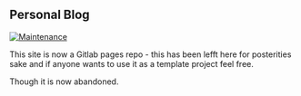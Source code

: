 ## Personal Blog

[![Maintenance](https://img.shields.io/badge/Maintained%3F-no-red.svg)](https://bitbucket.org/lbesson/ansi-colors)

This site is now a Gitlab pages repo - this has been lefft here for posterities
sake and if anyone wants to use it as a template project feel free.

Though it is now abandoned.

